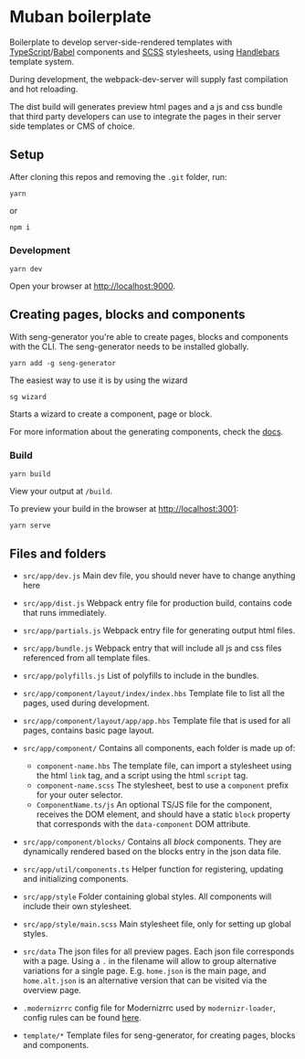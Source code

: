 # Muban boilerplate

Boilerplate to develop server-side-rendered templates with
[TypeScript](https://www.typescriptlang.org/)/[Babel](https://babeljs.io/) components and
[SCSS](http://sass-lang.com/) stylesheets, using [Handlebars](http://handlebarsjs.com/)
template system.

During development, the webpack-dev-server will supply fast compilation and hot reloading.

The dist build will generates preview html pages and a js and css bundle that third party
developers can use to integrate the pages in their server side templates or CMS of choice.

## Setup

After cloning this repos and removing the `.git` folder, run:
```
yarn
```
or
```
npm i
```

### Development

```
yarn dev
```
Open your browser at [http://localhost:9000](http://localhost:9000).

## Creating pages, blocks and components

With seng-generator you're able to create pages, blocks and components with the CLI.
The seng-generator needs to be installed globally.

```
yarn add -g seng-generator
```

The easiest way to use it is by using the wizard

```
sg wizard
```

Starts a wizard to create a component, page or block. 


For more information about the generating components, check the [docs](./docs/components.md).

### Build

```
yarn build
```

View your output at `/build`.

To preview your build in the browser at [http://localhost:3001](http://localhost:3001):

```
yarn serve
```

## Files and folders

* `src/app/dev.js` Main dev file, you should never have to change anything here

* `src/app/dist.js` Webpack entry file for production build, contains code that runs immediately.
* `src/app/partials.js` Webpack entry file for generating output html files.
* `src/app/bundle.js` Webpack entry that will include all js and css files referenced from all
  template files.
* `src/app/polyfills.js` List of polyfills to include in the bundles.
* `src/app/component/layout/index/index.hbs` Template file to list all the pages, used during
  development.
* `src/app/component/layout/app/app.hbs` Template file that is used for all pages, contains basic
  page layout.
* `src/app/component/` Contains all components, each folder is made up of:
  * `component-name.hbs` The template file, can import a stylesheet using the html `link` tag, and a
    script using the html `script` tag.
  * `component-name.scss` The stylesheet, best to use a `component` prefix for your outer selector.
  * `ComponentName.ts/js` An optional TS/JS file for the component, receives the DOM element,
    and should have a static `block` property that corresponds with the `data-component`
    DOM attribute.
* `src/app/component/blocks/` Contains all _block_ components. They are dynamically rendered based
  on the blocks entry in the json data file.
* `src/app/util/components.ts` Helper function for registering, updating and initializing
  components.
* `src/app/style` Folder containing global styles. All components will include their own stylesheet.
* `src/app/style/main.scss` Main stylesheet file, only for setting up global styles.
* `src/data` The json files for all preview pages. Each json file corresponds with a page.
  Using a `.` in the filename will allow to group alternative variations for a single page.
  E.g. `home.json` is the main page, and `home.alt.json` is an alternative version that can be
  visited via the overview page.
* `.modernizrrc` config file for Modernizrrc used by `modernizr-loader`, config rules can
  be found [here](https://github.com/Modernizr/Modernizr/blob/master/lib/config-all.json).
* `template/*` Template files for seng-generator, for creating pages, blocks and components.

